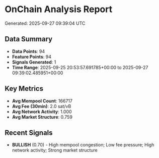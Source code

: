 # OnChain Analysis Report
Generated: 2025-09-27 09:39:04 UTC

## Data Summary
- **Data Points**: 94
- **Feature Points**: 94
- **Signals Generated**: 1
- **Time Range**: 2025-09-25 20:53:57.691785+00:00 to 2025-09-27 09:39:02.485951+00:00

## Key Metrics
- **Avg Mempool Count**: 166717
- **Avg Fee (30min)**: 2.0 sat/vB
- **Avg Network Activity**: 1.000
- **Avg Market Structure**: 0.759

## Recent Signals
- **BULLISH** (0.70) - High mempool congestion; Low fee pressure; High network activity; Strong market structure
